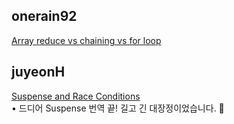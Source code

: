 <h2>onerain92</h2><a href="https://www.notion.so/study66/Array-reduce-vs-chaining-vs-for-loop-9978a3a1d4bb40ae84e39e83dec0fb25#1cd38f57fbeb458192d1474966b741e1">Array reduce vs chaining vs for loop</a><h2>juyeonH</h2><a href="https://www.notion.so/study66/Suspense-for-Data-Fetching-Experimental-743e19529e29475cb1689fc747851344#c474fad40eb046618371a805b98527ee">Suspense and Race Conditions</a><br>• 드디어 Suspense 번역 끝! 길고 긴 대장정이었습니다. 🎉